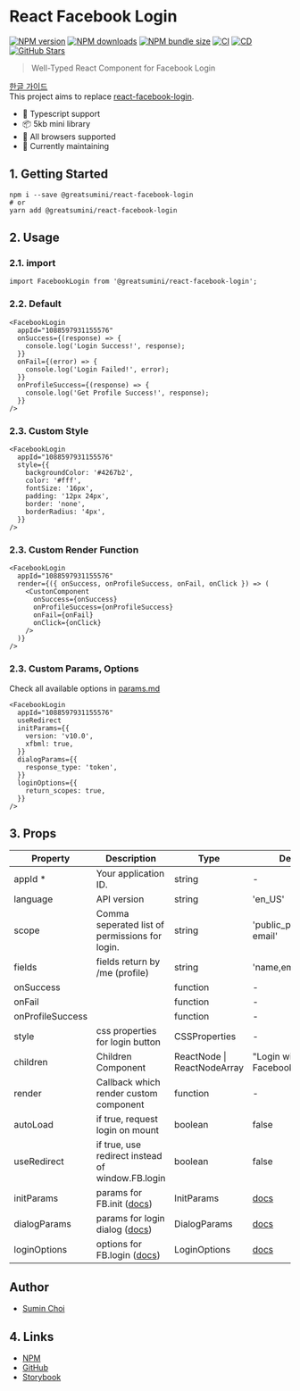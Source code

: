 # React Facebook Login

[![NPM version](https://img.shields.io/npm/v/@greatsumini/react-facebook-login)](https://www.npmjs.com/package/@greatsumini/react-facebook-login)
[![NPM downloads](https://img.shields.io/npm/dt/@greatsumini/react-facebook-login)](https://www.npmjs.com/package/@greatsumini/react-facebook-login)
[![NPM bundle size](https://img.shields.io/bundlephobia/min/@greatsumini/react-facebook-login)](https://www.npmjs.com/package/@greatsumini/react-facebook-login)
[![CI](https://img.shields.io/github/workflow/status/greatSumini/react-facebook-login/CI?label=CI)](https://github.com/greatSumini/react-facebook-login/actions/workflows/ci.yml)
[![CD](https://img.shields.io/github/workflow/status/greatSumini/react-facebook-login/CD?label=CD)](https://github.com/greatSumini/react-facebook-login/actions/workflows/cd.yml)
[![GitHub Stars](https://img.shields.io/github/stars/greatSumini/react-facebook-login?style=social)](https://github.com/greatSumini/react-facebook-login)

> Well-Typed React Component for Facebook Login

[한글 가이드](https://sumini.dev/guide/016-react-facebook-login/)<br>
This project aims to replace [react-facebook-login](https://github.com/keppelen/react-facebook-login).

- 💙 Typescript support
- 📦 5kb mini library
- 👫 All browsers supported
- 🏃 Currently maintaining

## 1. Getting Started

```shell
npm i --save @greatsumini/react-facebook-login
# or
yarn add @greatsumini/react-facebook-login
```

## 2. Usage

### 2.1. import

```tsx
import FacebookLogin from '@greatsumini/react-facebook-login';
```

### 2.2. Default

```tsx
<FacebookLogin
  appId="1088597931155576"
  onSuccess={(response) => {
    console.log('Login Success!', response);
  }}
  onFail={(error) => {
    console.log('Login Failed!', error);
  }}
  onProfileSuccess={(response) => {
    console.log('Get Profile Success!', response);
  }}
/>
```

### 2.3. Custom Style

```tsx
<FacebookLogin
  appId="1088597931155576"
  style={{
    backgroundColor: '#4267b2',
    color: '#fff',
    fontSize: '16px',
    padding: '12px 24px',
    border: 'none',
    borderRadius: '4px',
  }}
/>
```

### 2.3. Custom Render Function

```tsx
<FacebookLogin
  appId="1088597931155576"
  render={({ onSuccess, onProfileSuccess, onFail, onClick }) => (
    <CustonComponent
      onSuccess={onSuccess}
      onProfileSuccess={onProfileSuccess}
      onFail={onFail}
      onClick={onClick}
    />
  )}
/>
```

### 2.3. Custom Params, Options

Check all available options in [params.md](https://github.com/greatSumini/react-facebook-login/blob/master/docs/params.md)

```tsx
<FacebookLogin
  appId="1088597931155576"
  useRedirect
  initParams={{
    version: 'v10.0',
    xfbml: true,
  }}
  dialogParams={{
    response_type: 'token',
  }}
  loginOptions={{
    return_scopes: true,
  }}
/>
```

## 3. Props

| Property         | Description                                                                                                                     | Type                        | Default                                                                                             |
| ---------------- | ------------------------------------------------------------------------------------------------------------------------------- | --------------------------- | --------------------------------------------------------------------------------------------------- |
| appId \*         | Your application ID.                                                                                                            | string                      | -                                                                                                   |
| language         | API version                                                                                                                     | string                      | 'en_US'                                                                                             |
| scope            | Comma seperated list of permissions for login.                                                                                  | string                      | 'public_profile, email'                                                                             |
| fields           | fields return by /me (profile)                                                                                                  | string                      | 'name,email,picture'                                                                                |
| onSuccess        |                                                                                                                                 | function                    | -                                                                                                   |
| onFail           |                                                                                                                                 | function                    | -                                                                                                   |
| onProfileSuccess |                                                                                                                                 | function                    | -                                                                                                   |
| style            | css properties for login button                                                                                                 | CSSProperties               | -                                                                                                   |
| children         | Children Component                                                                                                              | ReactNode \| ReactNodeArray | "Login with Facebook"                                                                               |
| render           | Callback which render custom component                                                                                          | function                    | -                                                                                                   |
| autoLoad         | if true, request login on mount                                                                                                 | boolean                     | false                                                                                               |
| useRedirect      | if true, use redirect instead of window.FB.login                                                                                | boolean                     | false                                                                                               |
| initParams       | params for FB.init ([docs](https://github.com/greatSumini/react-facebook-login/blob/master/docs/params.md#1-initparams))        | InitParams                  | [docs](https://github.com/greatSumini/react-facebook-login/blob/master/docs/params.md#1-initparams) |
| dialogParams     | params for login dialog ([docs](https://github.com/greatSumini/react-facebook-login/blob/master/docs/params.md#2-dialogparams)) | DialogParams                | [docs](https://github.com/greatSumini/react-facebook-login/blob/master/docs/params.md#1-initparams) |
| loginOptions     | options for FB.login ([docs](https://github.com/greatSumini/react-facebook-login/blob/master/docs/params.md#3-loginoptions))    | LoginOptions                | [docs](https://github.com/greatSumini/react-facebook-login/blob/master/docs/params.md#1-initparams) |

## Author

- [Sumin Choi](https://sumini.dev)

## 4. Links

- [NPM](https://www.npmjs.com/package/@greatsumini/react-facebook-login)
- [GitHub](https://github.com/greatSumini/react-facebook-login)
- [Storybook](https://sumini.dev/react-facebook-login)
